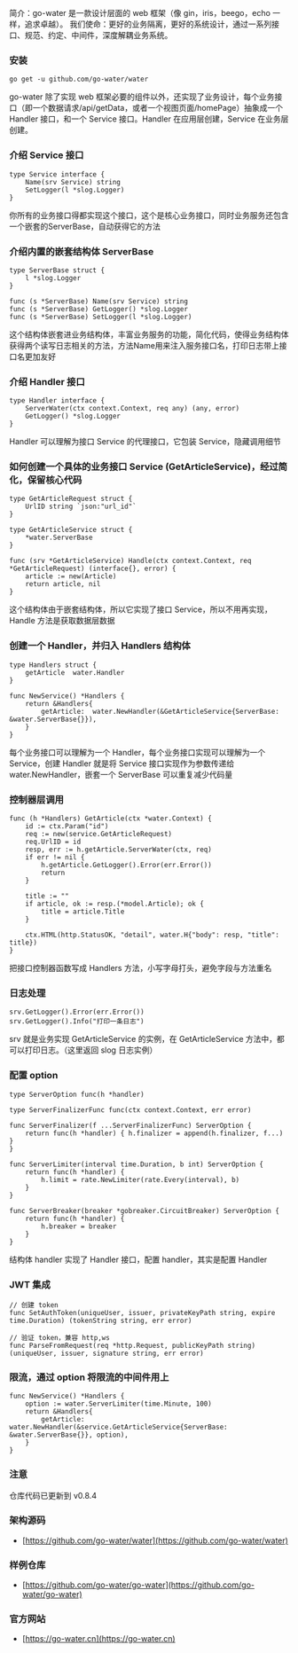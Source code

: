 简介：go-water 是一款设计层面的 web 框架（像 gin，iris，beego，echo 一样，追求卓越）。 我们使命：更好的业务隔离，更好的系统设计，通过一系列接口、规范、约定、中间件，深度解耦业务系统。

### 安装
```
go get -u github.com/go-water/water
```
go-water 除了实现 web 框架必要的组件以外，还实现了业务设计，每个业务接口（即一个数据请求/api/getData，或者一个视图页面/homePage）抽象成一个 Handler 接口，和一个 Service 接口。Handler 在应用层创建，Service 在业务层创建。

### 介绍 Service 接口
```
type Service interface {
	Name(srv Service) string
	SetLogger(l *slog.Logger)
}
```
你所有的业务接口得都实现这个接口，这个是核心业务接口，同时业务服务还包含一个嵌套的ServerBase，自动获得它的方法

### 介绍内置的嵌套结构体 ServerBase
```
type ServerBase struct {
	l *slog.Logger
}

func (s *ServerBase) Name(srv Service) string
func (s *ServerBase) GetLogger() *slog.Logger
func (s *ServerBase) SetLogger(l *slog.Logger)
```
这个结构体嵌套进业务结构体，丰富业务服务的功能，简化代码，使得业务结构体获得两个读写日志相关的方法，方法Name用来注入服务接口名，打印日志带上接口名更加友好

### 介绍 Handler 接口
```
type Handler interface {
	ServerWater(ctx context.Context, req any) (any, error)
	GetLogger() *slog.Logger
}
```
Handler 可以理解为接口 Service 的代理接口，它包装 Service，隐藏调用细节

### 如何创建一个具体的业务接口 Service (GetArticleService)，经过简化，保留核心代码
```
type GetArticleRequest struct {
	UrlID string `json:"url_id"`
}

type GetArticleService struct {
	*water.ServerBase
}

func (srv *GetArticleService) Handle(ctx context.Context, req *GetArticleRequest) (interface{}, error) {
	article := new(Article)
	return article, nil
}
```
这个结构体由于嵌套结构体，所以它实现了接口 Service，所以不用再实现，Handle 方法是获取数据层数据

### 创建一个 Handler，并归入 Handlers 结构体
```
type Handlers struct {
	getArticle  water.Handler
}

func NewService() *Handlers {
	return &Handlers{
		getArticle:  water.NewHandler(&GetArticleService{ServerBase: &water.ServerBase{}}),
	}
}
```
每个业务接口可以理解为一个 Handler，每个业务接口实现可以理解为一个 Service，创建 Handler 就是将 Service 接口实现作为参数传递给 water.NewHandler，嵌套一个 ServerBase 可以重复减少代码量

### 控制器层调用
```
func (h *Handlers) GetArticle(ctx *water.Context) {
	id := ctx.Param("id")
	req := new(service.GetArticleRequest)
	req.UrlID = id
	resp, err := h.getArticle.ServerWater(ctx, req)
	if err != nil {
		h.getArticle.GetLogger().Error(err.Error())
		return
	}

	title := ""
	if article, ok := resp.(*model.Article); ok {
		title = article.Title
	}

	ctx.HTML(http.StatusOK, "detail", water.H{"body": resp, "title": title})
}
```
把接口控制器函数写成 Handlers 方法，小写字母打头，避免字段与方法重名

### 日志处理
```
srv.GetLogger().Error(err.Error())
srv.GetLogger().Info("打印一条日志")
```
srv 就是业务实现 GetArticleService 的实例，在 GetArticleService 方法中，都可以打印日志。（这里返回 slog 日志实例）

### 配置 option
```
type ServerOption func(h *handler)

type ServerFinalizerFunc func(ctx context.Context, err error)

func ServerFinalizer(f ...ServerFinalizerFunc) ServerOption {
	return func(h *handler) { h.finalizer = append(h.finalizer, f...) }
}

func ServerLimiter(interval time.Duration, b int) ServerOption {
	return func(h *handler) {
		h.limit = rate.NewLimiter(rate.Every(interval), b)
	}
}

func ServerBreaker(breaker *gobreaker.CircuitBreaker) ServerOption {
	return func(h *handler) {
		h.breaker = breaker
	}
}
```
结构体 handler 实现了 Handler 接口，配置 handler，其实是配置 Handler

### JWT 集成
```
// 创建 token
func SetAuthToken(uniqueUser, issuer, privateKeyPath string, expire time.Duration) (tokenString string, err error)

// 验证 token，兼容 http,ws
func ParseFromRequest(req *http.Request, publicKeyPath string) (uniqueUser, issuer, signature string, err error)
```

### 限流，通过 option 将限流的中间件用上
```
func NewService() *Handlers {
	option := water.ServerLimiter(time.Minute, 100)
	return &Handlers{
		getArticle:  water.NewHandler(&service.GetArticleService{ServerBase: &water.ServerBase{}}, option),
	}
}
```

### 注意
仓库代码已更新到 v0.8.4

### 架构源码
+ [https://github.com/go-water/water](https://github.com/go-water/water)

### 样例仓库
+ [https://github.com/go-water/go-water](https://github.com/go-water/go-water)

### 官方网站
+ [https://go-water.cn](https://go-water.cn)